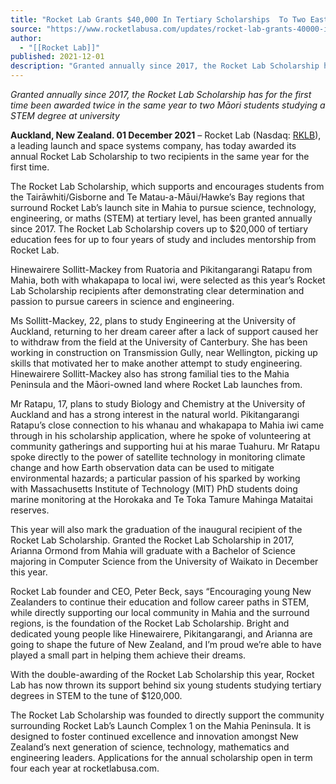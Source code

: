 ```yaml
---
title: "Rocket Lab Grants $40,000 In Tertiary Scholarships  To Two East Coast Students "
source: "https://www.rocketlabusa.com/updates/rocket-lab-grants-40000-in-tertiary-scholarships-to-two-east-coast-students/"
author:
  - "[[Rocket Lab]]"
published: 2021-12-01
description: "Granted annually since 2017, the Rocket Lab Scholarship has for the first time been awarded twice in the same year to two Māori students studying a STEM degree at university"
---
```

*Granted annually since 2017, the Rocket Lab Scholarship has for the first time been awarded twice in the same year to two Māori students studying a STEM degree at university* 

**Auckland, New Zealand. 01 December 2021** – Rocket Lab (Nasdaq: [RKLB](https://investors.rocketlabusa.com/)), a leading launch and space systems company, has today awarded its annual Rocket Lab Scholarship to two recipients in the same year for the first time.

The Rocket Lab Scholarship, which supports and encourages students from the Tairāwhiti/Gisborne and Te Matau-a-Māui/Hawke’s Bay regions that surround Rocket Lab’s launch site in Mahia to pursue science, technology, engineering, or maths (STEM) at tertiary level, has been granted annually since 2017. The Rocket Lab Scholarship covers up to $20,000 of tertiary education fees for up to four years of study and includes mentorship from Rocket Lab.

Hinewairere Sollitt-Mackey from Ruatoria and Pikitangarangi Ratapu from Mahia, both with whakapapa to local iwi, were selected as this year’s Rocket Lab Scholarship recipients after demonstrating clear determination and passion to pursue careers in science and engineering.

Ms Sollitt-Mackey, 22, plans to study Engineering at the University of Auckland, returning to her dream career after a lack of support caused her to withdraw from the field at the University of Canterbury. She has been working in construction on Transmission Gully, near Wellington, picking up skills that motivated her to make another attempt to study engineering. Hinewairere Sollitt-Mackey also has strong familial ties to the Mahia Peninsula and the Māori-owned land where Rocket Lab launches from.

Mr Ratapu, 17, plans to study Biology and Chemistry at the University of Auckland and has a strong interest in the natural world. Pikitangarangi Ratapu’s close connection to his whanau and whakapapa to Mahia iwi came through in his scholarship application, where he spoke of volunteering at community gatherings and supporting hui at his marae Tuahuru. Mr Ratapu spoke directly to the power of satellite technology in monitoring climate change and how Earth observation data can be used to mitigate environmental hazards; a particular passion of his sparked by working with Massachusetts Institute of Technology (MIT) PhD students doing marine monitoring at the Horokaka and Te Toka Tamure Mahinga Mataitai reserves.

This year will also mark the graduation of the inaugural recipient of the Rocket Lab Scholarship. Granted the Rocket Lab Scholarship in 2017, Arianna Ormond from Mahia will graduate with a Bachelor of Science majoring in Computer Science from the University of Waikato in December this year.

Rocket Lab founder and CEO, Peter Beck, says “Encouraging young New Zealanders to continue their education and follow career paths in STEM, while directly supporting our local community in Mahia and the surround regions, is the foundation of the Rocket Lab Scholarship. Bright and dedicated young people like Hinewairere, Pikitangarangi, and Arianna are going to shape the future of New Zealand, and I’m proud we’re able to have played a small part in helping them achieve their dreams.

With the double-awarding of the Rocket Lab Scholarship this year, Rocket Lab has now thrown its support behind six young students studying tertiary degrees in STEM to the tune of $120,000.

The Rocket Lab Scholarship was founded to directly support the community surrounding Rocket Lab’s Launch Complex 1 on the Mahia Peninsula. It is designed to foster continued excellence and innovation amongst New Zealand’s next generation of science, technology, mathematics and engineering leaders. Applications for the annual scholarship open in term four each year at rocketlabusa.com.

